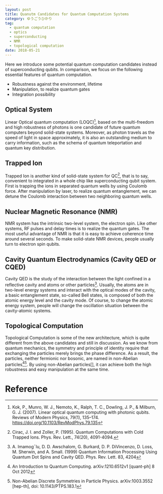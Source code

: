 ```yaml
---
layout: post
title: Quanutm Candidates for Quantum Computation Systems
category: ゆうごうひかり
tag:
  - quantum computation
  - optics
  - superconducting
  - NMR
  - topological computation 
date: 2018-05-21
---
```


Here we introduce some potential quantum computation candidates instead of superconducting qubits. In comparison, we focus on the following essential features of quantum computation.

<!-- more -->

- Robustness against the environment, lifetime
- Manipulation, to realize quantum gates
- Integration possibility


## Optical System
Linear Optical quantum computation (LOQC)[^lc], based on the multi-freedom and high robustness of photons is one candidate of future quantum computers beyond solid-state systems. Moreover, as photon travels as the speed of light in space approximately, it is also an outstanding medium to carry information, such as the schema of quantum teleportation and quantum key distribution.

## Trapped Ion
Trapped Ion is another kind of solid-state system for QC[^2], that is to say, convenient to integrated in a whole chip like superconducting qubit system. First is trapping the ions in separated quantum wells by using Coulomb force. After manipulation by laser, to realize quantum entanglement, we can detune the Coulomb interaction between two neighboring quantum wells.

## Nuclear Magnetic Resonance (NMR)
NMR system has the intrinsic two-level system, the electron spin. Like other systems, RF pulses and delay times is to realize the quantum gates. The most useful advantage of NMR is that it is easy to achieve coherence time around several seconds. To make solid-state NMR devices, people usually turn to electron spin qubits.

## Cavity Quantum Electrodynamics (Cavity QED or CQED)
Cavity QED is the study of the interaction between the light confined in a reflective cavity and atoms or other particles[^3]. Usually, the atoms are in two-level energy systems and interact with the optical modes of the cavity, a basic entanglement state, so-called Bell states, is composed of both the atomic energy level and the cavity mode. Of course, to change the atomic energy system, people will change the oscillation situation between the cavity-atomic systems.

## Topological Computation
Topological Computation is some of the new architecture, which is quite different from the above candidates and still in discussion. As we know from quantum mechanics, the symmetry and principle of identity require that exchanging the particles merely brings the phase difference. As a result, the particles, neither fermionic nor bosonic, are named in non-Abelian particles[^4][^5]. By using non-Abelian particles[], it can achieve both the high robustness and easy manipulation at the same time.


# Reference

[^lc]: Kok, P., Munro, W. J., Nemoto, K., Ralph, T. C., Dowling, J. P., & Milburn, G. J. (2007). Linear optical quantum computing with photonic qubits. Reviews of Modern Physics, 79(1), 135–174. https://doi.org/10.1103/RevModPhys.79.135
[^2]: Cirac, J. I. and Zoller, P. (1995). Quantum Computations with Cold Trapped Ions. Phys. Rev. Lett., 74(20), 4091-4094. 
[^3]: A. Imamog¯lu, D. D. Awschalom, G. Burkard, D. P. DiVincenzo, D. Loss, M. Sherwin, and A. Small. (1999) Quantum Information Processing Using Quantum Dot Spins and Cavity QED. Phys. Rev. Lett. 83, 4204
[^4]: An Introduction to Quantum Computing. arXiv:1210.6512v1 [quant-ph] 8 Oct 2012
[^5]: Non-Abelian Discrete Symmetries in Particle Physics. arXiv:1003.3552 [hep-th], doi: 10.1143/PTPS.183.1
